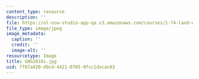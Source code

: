 ```yaml
---
content_type: resource
description: ''
file: https://ol-ocw-studio-app-qa.s3.amazonaws.com/courses/1-74-land-water-food-and-climate-fall-2020/7f67a420d9cd442107659fcc1dacac63_GHG2016s.jpg
file_type: image/jpeg
image_metadata:
  caption: ''
  credit: ''
  image-alt: ''
resourcetype: Image
title: GHG2016s.jpg
uid: 7f67a420-d9cd-4421-0765-9fcc1dacac63
---
```

